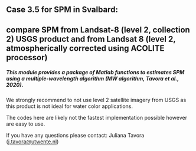 ## Case 3.5 for SPM in Svalbard: 

## compare SPM from Landsat-8 (level 2, collection 2) USGS product and from Landsat 8 (level 2, atmospherically corrected using ACOLITE processor)

##### This module provides a package of Matlab functions to estimates SPM using a multiple-wavelength algorithm (MW algorithm, Tavora et al., 2020).
We strongly recommend to not use level 2 satellite imagery from USGS as this product is not ideal for water color applications.


The codes here are likely not the fastest implementation possible however are easy to use.


If you have any questions please contact: Juliana Tavora (j.tavora@utwente.nl)
